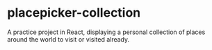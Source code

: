 # placepicker-collection
A practice project in React, displaying a personal collection of places around the world to visit or visited already.

